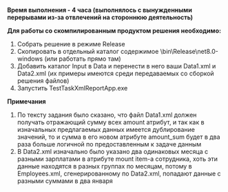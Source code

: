 **Время выполнения - 4 часа (выполнялось с вынужденными перерывами из-за отвлечений на стороннюю деятельность)**

**Для работы со скомпилированным продуктом решения необходимо:**
1) Собрать решение в режиме Release
2) Скопировать в отдельный каталог содержимое \bin\Release\net8.0-windows (или работать прямо там)
3) Добавить каталог Input в Data и перенести в него ваши Data1.xml и Data2.xml (их примеры имеются среди передаваемых со сборкой решения файлов)
4) Запустить TestTaskXmlReportApp.exe

**Примечания**
1) По тексту задания было сказано, что файл Data1.xml должен получать отражающий сумму всех amount атрибут, и так как в изначальных предлагаемых данных имеется дублирование значений, то и сумма в его новом атрибуте amount_sum будет в два раза больше логичной по предоставленным к задаче данным
2) В Data2.xml изначально было указано два одинаковых месяца с разными зарплатами в атрибуте mount item-а сотрудника, хоть эти данные находятся в разных группах по месяцам, потому в Employees.xml, сгенерированному по Data2.xml, попадают данные с разными суммами в два января
